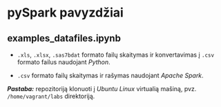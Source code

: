 # pySpark pavyzdžiai

## examples_datafiles.ipynb

- `.xls`, `.xlsx`, `.sas7bdat` formato failų skaitymas ir konvertavimas į `.csv` formato failus naudojant _Python_.

- `.csv` formato failų skaitymas ir rašymas naudojant _Apache Spark_.

**_Pastaba:_** repozitoriją klonuoti į _Ubuntu Linux_ virtualią mašiną, pvz. `/home/vagrant/labs` direktoriją.